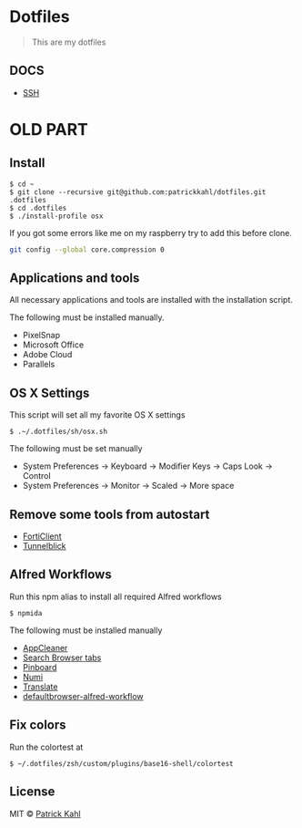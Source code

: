 # Dotfiles

> This are my dotfiles

## DOCS

 * [SSH](./docs/SSH.md)

# OLD PART

## Install

```
$ cd ~
$ git clone --recursive git@github.com:patrickkahl/dotfiles.git .dotfiles
$ cd .dotfiles
$ ./install-profile osx
```

If you got some errors like me on my raspberry try to add this before clone.

```zsh
git config --global core.compression 0
```

## Applications and tools

All necessary applications and tools are installed with the installation script.

The following must be installed manually.

- PixelSnap
- Microsoft Office
- Adobe Cloud
- Parallels

## OS X Settings

This script will set all my favorite OS X settings

```
$ .~/.dotfiles/sh/osx.sh
```

The following must be set manually

- System Preferences -> Keyboard -> Modifier Keys -> Caps Look -> Control
- System Preferences -> Monitor -> Scaled -> More space

## Remove some tools from autostart

- [FortiClient](https://forum.fortinet.com/tm.aspx?m=97324#msgNum5)
- [Tunnelblick](https://tunnelblick.net/cLaunchAtLogin.html)

## Alfred Workflows

Run this npm alias to install all required Alfred workflows

```
$ npmida
```

The following must be installed manually

- [AppCleaner](https://github.com/aiyodk/Alfred-Extensions/blob/master/AlfredApp_2.x/AppCleaner/AppCleaner.alfredworkflow)
- [Search Browser tabs](http://www.packal.org/workflow/search-browser-tabs)
- [Pinboard](https://github.com/spamwax/alfred-pinboard-rs)
- [Numi](http://www.packal.org/workflow/numi)
- [Translate](http://www.packal.org/workflow/translate)
- [defaultbrowser-alfred-workflow](https://github.com/stuartcryan/defaultbrowser-alfred-workflow)

## Fix colors

Run the colortest at 
```
$ ~/.dotfiles/zsh/custom/plugins/base16-shell/colortest 
```
## License

MIT © [Patrick Kahl](https://github.com/patrickkahl)
